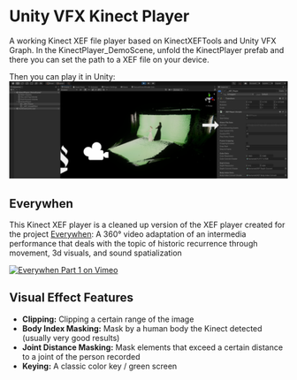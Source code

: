 # Unity VFX Kinect Player
A working Kinect XEF file player based on KinectXEFTools and Unity VFX Graph.
In the KinectPlayer_DemoScene, unfold the KinectPlayer prefab and there you can set the path to a XEF file on your device.

Then you can play it in Unity:
![Playback preview in Unity](PreviewScreenshot.png)

## Everywhen
This Kinect XEF player is a cleaned up version of the XEF player created for the project [Everywhen](https://www.mariajudova.net/project/everywhen/):
A 360° video adaptation of an intermedia performance that deals with the topic of historic recurrence through movement, 3d visuals, and sound spatialization

[![Everywhen Part 1 on Vimeo](https://i.vimeocdn.com/video/1162945670-be16094e7246c0961b8b4ee84df98df68b6c2eae8a45af6cb079e16c44211f5e-d?mw=1500&mh=643&q=70=)](https://vimeo.com/562519947)

## Visual Effect Features
- **Clipping:** Clipping a certain range of the image
- **Body Index Masking:** Mask by a human body the Kinect detected (usually very good results)
- **Joint Distance Masking:** Mask elements that exceed a certain distance to a joint of the person recorded
- **Keying:** A classic color key / green screen
